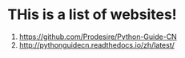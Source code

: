 # THis is a list of websites!

1. <https://github.com/Prodesire/Python-Guide-CN>
2. <http://pythonguidecn.readthedocs.io/zh/latest/>

